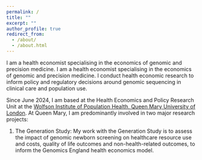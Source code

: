 ```yaml
---
permalink: /
title: ""
excerpt: ""
author_profile: true
redirect_from: 
  - /about/
  - /about.html
---
```


I am a health economist specialising in the economics of genomic and precision medicine. I am a health economist specialising in the economics of genomic and precision medicine. I conduct health economic research to inform policy and regulatory decisions around genomic sequencing in clinical care and population use. 

Since June 2024, I am based at the Health Economics and Policy Research Unit at the [Wolfson Institute of Population Health, Queen Mary University of London](https://www.qmul.ac.uk/wiph/). At Queen Mary, I am predominantly involved in two major research projects:
1. The Generation Study: My work with the Generation Study is to assess the impact of genomic newborn screening on healthcare resource use and costs, quality of life outcomes and non-health-related outcomes, to inform the Genomics England health economics model.
